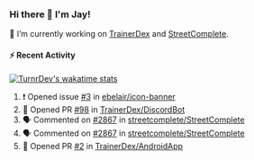 ### Hi there 👋 I'm Jay!

🔭 I’m currently working on [TrainerDex](https://www.github.com/TrainerDex) and [StreetComplete](https://github.com/streetcomplete/StreetComplete).

#### :zap: Recent Activity

[![TurnrDev's wakatime stats](https://github-readme-stats.vercel.app/api/wakatime?username=TurnrDev)](https://wakatime.com/@TurnrDev)
<br>
<!--START_SECTION:activity-->
1. ❗️ Opened issue [#3](https://github.com/ebelair/icon-banner/issues/3) in [ebelair/icon-banner](https://github.com/ebelair/icon-banner)
2. 💪 Opened PR [#98](https://github.com/TrainerDex/DiscordBot/pull/98) in [TrainerDex/DiscordBot](https://github.com/TrainerDex/DiscordBot)
3. 🗣 Commented on [#2867](https://github.com/streetcomplete/StreetComplete/issues/2867) in [streetcomplete/StreetComplete](https://github.com/streetcomplete/StreetComplete)
4. 🗣 Commented on [#2867](https://github.com/streetcomplete/StreetComplete/issues/2867) in [streetcomplete/StreetComplete](https://github.com/streetcomplete/StreetComplete)
5. 💪 Opened PR [#2](https://github.com/TrainerDex/AndroidApp/pull/2) in [TrainerDex/AndroidApp](https://github.com/TrainerDex/AndroidApp)
<!--END_SECTION:activity-->
